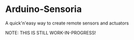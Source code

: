 # Arduino-Sensoria
A quick'n'easy way to create remote sensors and actuators

NOTE: THIS IS STILL WORK-IN-PROGRESS!
